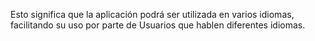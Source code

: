 
Esto significa que la aplicación podrá ser utilizada en varios idiomas, facilitando su uso por parte de Usuarios que hablen diferentes idiomas.

